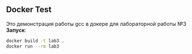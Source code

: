 ## Docker Test
Это демонстрация работы gcc в докере для лабораторной работы №3  
**Запуск**:
```bash
docker build -t lab3 .
docker run --rm lab3
```